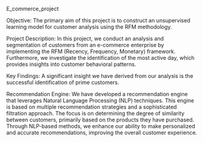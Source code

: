 E_commerce_project


Objective:
The primary aim of this project is to construct an unsupervised learning model for customer analysis using the RFM methodology.

Project Description:
In this project, we conduct an analysis and segmentation of customers from an e-commerce enterprise by implementing the RFM (Recency, Frequency, Monetary) framework. Furthermore, we investigate the identification of the most active day, which provides insights into customer behavioral patterns.

Key Findings:
A significant insight we have derived from our analysis is the successful identification of prime customers.

Recommendation Engine:
We have developed a recommendation engine that leverages Natural Language Processing (NLP) techniques. This engine is based on multiple recommendation strategies and a sophisticated filtration approach. The focus is on determining the degree of similarity between customers, primarily based on the products they have purchased. Through NLP-based methods, we enhance our ability to make personalized and accurate recommendations, improving the overall customer experience.
